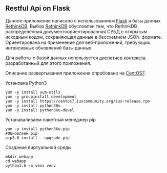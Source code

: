 ## Restful Api on Flask

Данное приложение написано с использованием [Flask](http://flask.pocoo.org/) и базы данных [RethinkDB](https://www.rethinkdb.com/). Выбор [RethinkDB](https://ru.wikipedia.org/wiki/RethinkDB) обусловлен тем, что RethinkDB распределённая документоориентированная СУБД с открытым исходным кодом, сохраняющая данные в бессхемном JSON-формате. Ориентирована на применение для веб-приложений, требующих интенсивных обновлений базы данных.

Для работы с базой данных используется [диспетчер контекста](https://github.com/gwvsol/RethinkDB-context-manager) разработанный для этого приложения.

Описание развертывания приложения опробовано на [CentOS7](https://www.centos.org/).

Установка Python3

```shell
yum -y install yum-utils
yum -y groupinstall development
yum -y install https://centos7.iuscommunity.org/ius-release.rpm
yum -y install python36u
yum -y install python36u-devel
````
Устанаваливаем пакетный менеджер pip
```shell
yum -y install python36u-pip
#Обновляем pip
pip3.6 install --upgrade pip
```
Создание виртуальной среды
```shell
mkdir webapp
cd webapp
python3.6 -m venv venv
```
